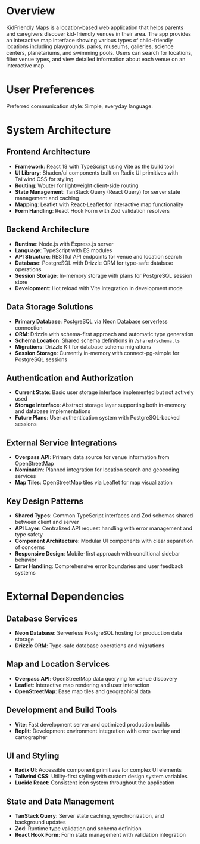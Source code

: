 # Overview

KidFriendly Maps is a location-based web application that helps parents and caregivers discover kid-friendly venues in their area. The app provides an interactive map interface showing various types of child-friendly locations including playgrounds, parks, museums, galleries, science centers, planetariums, and swimming pools. Users can search for locations, filter venue types, and view detailed information about each venue on an interactive map.

# User Preferences

Preferred communication style: Simple, everyday language.

# System Architecture

## Frontend Architecture
- **Framework**: React 18 with TypeScript using Vite as the build tool
- **UI Library**: Shadcn/ui components built on Radix UI primitives with Tailwind CSS for styling
- **Routing**: Wouter for lightweight client-side routing
- **State Management**: TanStack Query (React Query) for server state management and caching
- **Mapping**: Leaflet with React-Leaflet for interactive map functionality
- **Form Handling**: React Hook Form with Zod validation resolvers

## Backend Architecture
- **Runtime**: Node.js with Express.js server
- **Language**: TypeScript with ES modules
- **API Structure**: RESTful API endpoints for venue and location search
- **Database**: PostgreSQL with Drizzle ORM for type-safe database operations
- **Session Storage**: In-memory storage with plans for PostgreSQL session store
- **Development**: Hot reload with Vite integration in development mode

## Data Storage Solutions
- **Primary Database**: PostgreSQL via Neon Database serverless connection
- **ORM**: Drizzle with schema-first approach and automatic type generation
- **Schema Location**: Shared schema definitions in `/shared/schema.ts`
- **Migrations**: Drizzle Kit for database schema migrations
- **Session Storage**: Currently in-memory with connect-pg-simple for PostgreSQL sessions

## Authentication and Authorization
- **Current State**: Basic user storage interface implemented but not actively used
- **Storage Interface**: Abstract storage layer supporting both in-memory and database implementations
- **Future Plans**: User authentication system with PostgreSQL-backed sessions

## External Service Integrations
- **Overpass API**: Primary data source for venue information from OpenStreetMap
- **Nominatim**: Planned integration for location search and geocoding services
- **Map Tiles**: OpenStreetMap tiles via Leaflet for map visualization

## Key Design Patterns
- **Shared Types**: Common TypeScript interfaces and Zod schemas shared between client and server
- **API Layer**: Centralized API request handling with error management and type safety
- **Component Architecture**: Modular UI components with clear separation of concerns
- **Responsive Design**: Mobile-first approach with conditional sidebar behavior
- **Error Handling**: Comprehensive error boundaries and user feedback systems

# External Dependencies

## Database Services
- **Neon Database**: Serverless PostgreSQL hosting for production data storage
- **Drizzle ORM**: Type-safe database operations and migrations

## Map and Location Services  
- **Overpass API**: OpenStreetMap data querying for venue discovery
- **Leaflet**: Interactive map rendering and user interaction
- **OpenStreetMap**: Base map tiles and geographical data

## Development and Build Tools
- **Vite**: Fast development server and optimized production builds
- **Replit**: Development environment integration with error overlay and cartographer

## UI and Styling
- **Radix UI**: Accessible component primitives for complex UI elements
- **Tailwind CSS**: Utility-first styling with custom design system variables
- **Lucide React**: Consistent icon system throughout the application

## State and Data Management
- **TanStack Query**: Server state caching, synchronization, and background updates
- **Zod**: Runtime type validation and schema definition
- **React Hook Form**: Form state management with validation integration